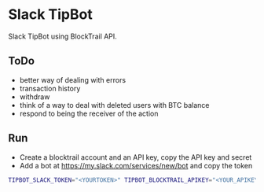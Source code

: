 Slack TipBot
============
Slack TipBot using BlockTrail API.

ToDo
----
 - better way of dealing with errors
 - transaction history
 - withdraw
 - think of a way to deal with deleted users with BTC balance
 - respond to being the receiver of the action

Run
---
 - Create a blocktrail account and an API key, copy the API key and secret
 - Add a bot at https://my.slack.com/services/new/bot and copy the token

```sh
TIPBOT_SLACK_TOKEN="<YOURTOKEN>" TIPBOT_BLOCKTRAIL_APIKEY="<YOUR_APIKEY>" TIPBOT_BLOCKTRAIL_APISECRET="<YOUR_APISECRET>" npm start
```
